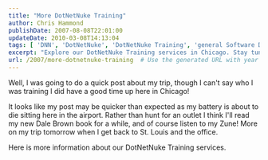 ```yaml
---
title: "More DotNetNuke Training"
author: Chris Hammond
publishDate: 2007-08-08T22:01:00
updateDate: 2010-03-08T14:13:04
tags: [ 'DNN', 'DotNetNuke', 'DotNetNuke Training', 'general Software Development' ]
excerpt: "Explore our DotNetNuke Training services in Chicago. Stay tuned for updates on the trip. #DotNetNuke #Training #Chicago #StLouis #webdevelopment"
url: /2007/more-dotnetnuke-training  # Use the generated URL with year
---
```

<p mce_keep="true">Well, I was going to do a quick post about my trip, though I can't say who I was training I did have a good time up here in Chicago!</p> <p mce_keep="true">It looks like my post may be quicker than expected as my battery is about to die sitting here in the airport. Rather than hunt for an outlet I think I'll read my new Dale Brown book for a while, and of course listen to my Zune! More on my trip tomorrow when I get back to St. Louis and the office.</p> <p>Here is more information about our DotNetNuke Training services.</p>

